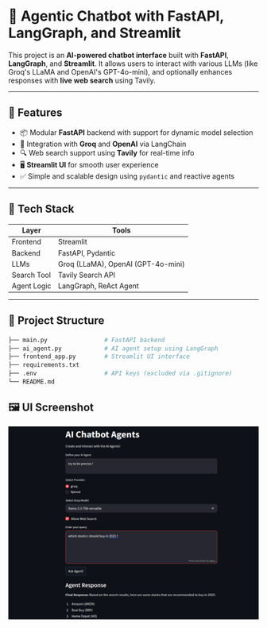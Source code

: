 # 🧠 Agentic Chatbot with FastAPI, LangGraph, and Streamlit

This project is an **AI-powered chatbot interface** built with **FastAPI**, **LangGraph**, and **Streamlit**. It allows users to interact with various LLMs (like Groq's LLaMA and OpenAI's GPT-4o-mini), and optionally enhances responses with **live web search** using Tavily.

---

## 🚀 Features

- 📦 Modular **FastAPI** backend with support for dynamic model selection
- 🧩 Integration with **Groq** and **OpenAI** via LangChain
- 🔍 Web search support using **Tavily** for real-time info
- 🖥️ **Streamlit UI** for smooth user experience
- ✅ Simple and scalable design using `pydantic` and reactive agents

---

## 🧰 Tech Stack

| Layer       | Tools                             |
|-------------|------------------------------------|
| Frontend    | Streamlit                          |
| Backend     | FastAPI, Pydantic                  |
| LLMs        | Groq (LLaMA), OpenAI (GPT-4o-mini) |
| Search Tool | Tavily Search API                  |
| Agent Logic | LangGraph, ReAct Agent             |

---

## 📁 Project Structure

```bash
├── main.py                # FastAPI backend
├── ai_agent.py            # AI agent setup using LangGraph
├── frontend_app.py        # Streamlit UI interface
├── requirements.txt
├── .env                   # API keys (excluded via .gitignore)
└── README.md
```

## 🖼️ UI Screenshot

![Chatbot UI](assets/screenshot.png)

